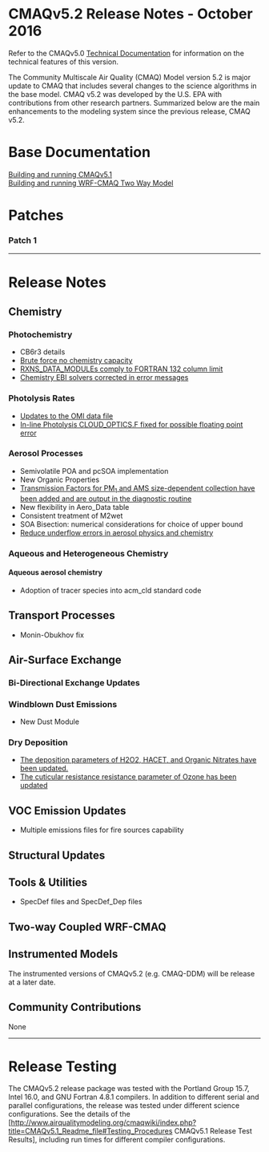 CMAQv5.2 Release Notes - October 2016
=====================================

Refer to the CMAQv5.0 [Technical Documentation](http://www.airqualitymodeling.org/cmaqwiki/index.php?title=CMAQ_version_5.0_(February_2012_release)_Technical_Documentation) for information on the technical features of this version.  

The Community Multiscale Air Quality (CMAQ) Model version 5.2 is major update to CMAQ that includes several changes to the science algorithms in the base model.  CMAQ v5.2 was developed by the U.S. EPA with contributions from other research partners. Summarized below are the main enhancements to the modeling system since the previous release, CMAQ v5.2. 

# Base Documentation  
[Building and running CMAQv5.1](http://www.airqualitymodeling.org/cmaqwiki/index.php?title=CMAQv5.1_Readme_file)  
[Building and running WRF-CMAQ Two Way Model](http://www.airqualitymodeling.org/cmaqwiki/index.php?title=CMAQv5.1_Two-way_model_release_notes)

# Patches 
###    Patch 1 

-----
# Release Notes  

## Chemistry 
### Photochemistry
  * CB6r3 details
  * [Brute force no chemistry capacity](Brute_force_no_chemistry_capacity.md)
  * [RXNS_DATA_MODULEs comply to FORTRAN 132 column limit](MECHS_RXNS_DATA_MODULEs_comply_to_FORTRAN_132_column_limit.md)
  * [Chemistry EBI solvers corrected in error messages](GAS_EBI_solvers_corrected_in_error_messages.md)
### Photolysis Rates
  * [Updates to the OMI data file](In-Line_Photolysis_Updates_to_the_OMI_data_file.md)
  * [In-line Photolysis CLOUD_OPTICS.F fixed for possible floating point error](In-line_Photolysis_CLOUD_OPTICS.F_fixed_for_possible_floating_point_error.md)

### Aerosol Processes
  * Semivolatile POA and pcSOA implementation
  * New Organic Properties
  * [Transmission Factors for PM<sub>1</sub> and AMS size-dependent collection have been added and are output in the diagnostic routine](Aerosol_Transmission_Factors.md)
  * New flexibility in Aero_Data table
  * Consistent treatment of M2wet
  * SOA Bisection: numerical considerations for choice of upper bound
  * [Reduce underflow errors in aerosol physics and chemistry](Reduce_underflow_errors_in_aerosol_physics_and_chemistry.md)

### Aqueous and Heterogeneous Chemistry
#### Aqueous aerosol chemistry
  * Adoption of tracer species into acm_cld standard code

## Transport Processes 
  * Monin-Obukhov fix

## Air-Surface Exchange 
### Bi-Directional Exchange Updates
  

### Windblown Dust Emissions
  * New Dust Module

### Dry Deposition
  * [The deposition parameters of H2O2, HACET, and Organic Nitrates have been updated.](Gas-Phase_Dep_H2O2_HACET_OrgNtr_s07tic_Species.md)
  * [The cuticular resistance resistance parameter of Ozone has been updated](O3_Cuticular_Resistance.md)

## VOC Emission Updates
  * Multiple emissions files for fire sources capability

## Structural Updates

## Tools & Utilities
  * SpecDef files and SpecDef_Dep files

## Two-way Coupled WRF-CMAQ

## Instrumented Models
The instrumented versions of CMAQv5.2 (e.g. CMAQ-DDM) will be release at a later date.

## Community Contributions
None

-----
# Release Testing

The CMAQv5.2 release package was tested with the Portland Group 15.7, Intel 16.0, and GNU Fortran 4.8.1 compilers.  In addition to different serial and parallel configurations, the release was tested under different science configurations. See the details of the [http://www.airqualitymodeling.org/cmaqwiki/index.php?title=CMAQv5.1_Readme_file#Testing_Procedures CMAQv5.1 Release Test Results], including run times for different compiler configurations.
